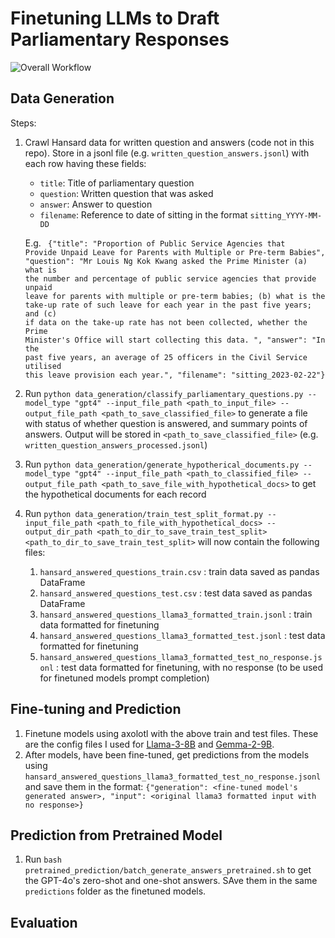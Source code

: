 # Finetuning LLMs to Draft Parliamentary Responses

![Overall Workflow](image.png)

## Data Generation
Steps:

1. Crawl Hansard data for written question and answers (code not in this repo). Store in a jsonl file (e.g. `written_question_answers.jsonl`) with each row having these fields:
    - `title`: Title of parliamentary question
    - `question`: Written question that was asked
    - `answer`: Answer to question
    - `filename`: Reference to date of sitting in the format `sitting_YYYY-MM-DD`

    E.g.
    <code>
    {"title": "Proportion of Public Service Agencies that Provide Unpaid Leave for Parents with Multiple or Pre-term Babies", "question": "Mr Louis Ng Kok Kwang asked the Prime Minister (a) what is the number and percentage of public service agencies that provide unpaid leave for parents with multiple or pre-term babies; (b) what is the take-up rate of such leave for each year in the past five years; and (c) if data on the take-up rate has not been collected, whether the Prime Minister's Office will start collecting this data. ", "answer": "In the past five years, an average of 25 officers in the Civil Service utilised this leave provision each year.", "filename": "sitting_2023-02-22"}
    </code>

3. Run `python data_generation/classify_parliamentary_questions.py --model_type "gpt4" --input_file_path <path_to_input_file> --output_file_path <path_to_save_classified_file>` to generate a file with status of whether question is answered, and summary points of answers. Output will be stored in `<path_to_save_classified_file>` (e.g. `written_question_answers_processed.jsonl`)

4. Run `python data_generation/generate_hypotherical_documents.py --model_type "gpt4" --input_file_path <path_to_classified_file> --output_file_path <path_to_save_file_with_hypothetical_docs>` to get the hypothetical documents for each record

5. Run `python data_generation/train_test_split_format.py --input_file_path <path_to_file_with_hypothetical_docs> --output_dir_path <path_to_dir_to_save_train_test_split>` `<path_to_dir_to_save_train_test_split>` will now contain the following files:
    1. `hansard_answered_questions_train.csv` : train data saved as pandas DataFrame
    2. `hansard_answered_questions_test.csv` : test data saved as pandas DataFrame
    3. `hansard_answered_questions_llama3_formatted_train.jsonl` : train data formatted for finetuning
    4. `hansard_answered_questions_llama3_formatted_test.jsonl` : test data formatted for finetuning
    5. `hansard_answered_questions_llama3_formatted_test_no_response.jsonl` : test data formatted for finetuning, with no response (to be used for finetuned models prompt completion)


## Fine-tuning and Prediction

1. Finetune models using axolotl with the above train and test files. These are the config files I used for [Llama-3-8B](https://github.com/watsonchua/axolotl/blob/main/configs/llama-3/lora-8b.yml) and [Gemma-2-9B](https://github.com/watsonchua/axolotl/blob/main/configs/gemma2/lora.yml).
2. After models, have been fine-tuned, get predictions from the models using `hansard_answered_questions_llama3_formatted_test_no_response.jsonl` and save them in the format: `{"generation": <fine-tuned model's generated answer>, "input": <original llama3 formatted input with no response>}`

## Prediction from Pretrained Model
1. Run `bash pretrained_prediction/batch_generate_answers_pretrained.sh` to get the GPT-4o's zero-shot and one-shot answers. SAve them in the same `predictions` folder as the finetuned models.

## Evaluation
